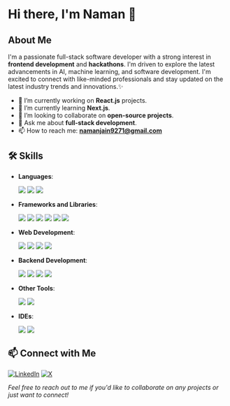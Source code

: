 # Hi there, I'm Naman 👋

## About Me

I'm a passionate full-stack software developer with a strong interest in **frontend development** and **hackathons**. I'm driven to explore the latest advancements in AI, machine learning, and software development. I'm excited to connect with like-minded professionals and stay updated on the latest industry trends and innovations.✨

- 🔭 I’m currently working on **React.js** projects.  
- 🌱 I’m currently learning **Next.js**.  
- 👯 I’m looking to collaborate on **open-source projects**.  
- 💬 Ask me about **full-stack development**.  
- 📫 How to reach me: **namanjain9271@gmail.com**

## 🛠️ Skills
- **Languages**:  
  <div align="left">
    <img src="https://img.shields.io/badge/C-00599C?style=for-the-badge&logo=c&logoColor=white" />  
    <img src="https://img.shields.io/badge/C++-00599C?style=for-the-badge&logo=c%2B%2B&logoColor=white" /> 
    <img src="https://img.shields.io/badge/Python-3776AB?style=for-the-badge&logo=python&logoColor=white" />
  </div>
- **Frameworks and Libraries**:  
  <div align="left"> 
    <img src="https://img.shields.io/badge/React-61DAFB?style=for-the-badge&logo=react&logoColor=white" />  
    <img src="https://img.shields.io/badge/Next.js-000000?style=for-the-badge&logo=nextdotjs&logoColor=white" />  
    <img src="https://img.shields.io/badge/Node.js-339933?style=for-the-badge&logo=nodedotjs&logoColor=white" />  
    <img src="https://img.shields.io/badge/Express.js-404D59?style=for-the-badge" />  
    <img src="https://img.shields.io/badge/Bootstrap-563D7C?style=for-the-badge&logo=bootstrap&logoColor=white" />  
    <img src="https://img.shields.io/badge/Tailwind_CSS-38B2AC?style=for-the-badge&logo=tailwind-css&logoColor=white" />
  </div>

- **Web Development**:  
  <div align="left">
    <img src="https://img.shields.io/badge/HTML5-E34F26?style=for-the-badge&logo=html5&logoColor=white" />  
    <img src="https://img.shields.io/badge/CSS3-1572B6?style=for-the-badge&logo=css3&logoColor=white" />  
    <img src="https://img.shields.io/badge/JavaScript-F7DF1E?style=for-the-badge&logo=javascript&logoColor=black" />  
    <img src="https://img.shields.io/badge/TypeScript-3178C6?style=for-the-badge&logo=typescript&logoColor=white" />
  </div>


- **Backend Development**:  
  <div align="left">
    <img src="https://img.shields.io/badge/Node.js-339933?style=for-the-badge&logo=nodedotjs&logoColor=white" />  
    <img src="https://img.shields.io/badge/Express.js-404D59?style=for-the-badge" />  
    <img src="https://img.shields.io/badge/PostgreSQL-4169E1?style=for-the-badge&logo=postgresql&logoColor=white" />  
    <img src="https://img.shields.io/badge/MongoDB-47A248?style=for-the-badge&logo=mongodb&logoColor=white" />
  </div>

- **Other Tools**:  
  <div align="left">
    <img src="https://img.shields.io/badge/Git-F05032?style=for-the-badge&logo=git&logoColor=white" />
    <img src="https://img.shields.io/badge/Jupyter_Notebook-F37626?style=for-the-badge&logo=jupyter&logoColor=white" />
  </div>

- **IDEs**:  
  <div align="left">
    <img src="https://img.shields.io/badge/VS_Code-007ACC?style=for-the-badge&logo=visual-studio-code&logoColor=white" />  
    <img src="https://img.shields.io/badge/PyCharm-000000?style=for-the-badge&logo=pycharm&logoColor=white" />
  </div>

  
## 📫 Connect with Me

 [![LinkedIn](https://img.shields.io/badge/LinkedIn-%230077B5.svg?logo=linkedin&logoColor=white)](https://www.linkedin.com/in/naman-jain-nj2006/)
 [![X](https://img.shields.io/badge/X-black.svg?logo=X&logoColor=white)](https://x.com/naman9271)



*Feel free to reach out to me if you'd like to collaborate on any projects or just want to connect!*
